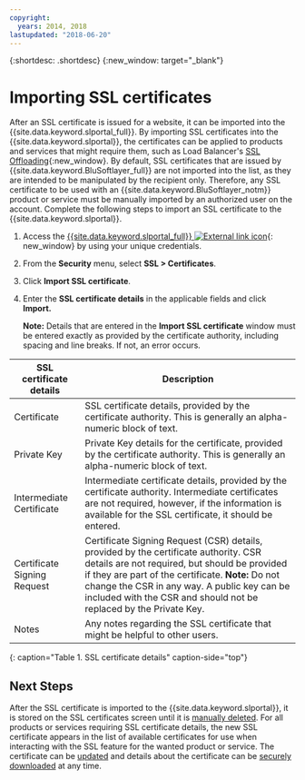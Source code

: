```yaml
---
copyright:
  years: 2014, 2018
lastupdated: "2018-06-20"
---
```


{:shortdesc: .shortdesc}
{:new_window: target="_blank"}

# Importing SSL certificates

After an SSL certificate is issued for a website, it can be imported into the {{site.data.keyword.slportal_full}}. By importing SSL certificates into the {{site.data.keyword.slportal}}, the certificates can be applied to products and services that might require them, such as Load Balancer's [SSL Offloading](/docs/infrastructure/local-load-balancer/configure-ssl-offloading-load-balancer.html){:new_window}. By default, SSL certificates that are issued by {{site.data.keyword.BluSoftlayer_full}} are not imported into the list, as they are intended to be manipulated by the recipient only. Therefore, any SSL certificate to be used with an {{site.data.keyword.BluSoftlayer_notm}} product or service must be manually imported by an authorized user on the account. Complete the following steps to import an SSL certificate to the {{site.data.keyword.slportal}}.

1. Access the [{{site.data.keyword.slportal_full}} ![External link icon](../../icons/launch-glyph.svg "External link icon")](https://control.softlayer.com/){: new_window} by using your unique credentials.
2. From the **Security** menu, select **SSL > Certificates**.
3. Click **Import SSL certificate**.
4. Enter the **SSL certificate details** in the applicable fields and click **Import.**

   **Note:** Details that are entered in the **Import SSL certificate** window must be entered exactly as provided by the certificate authority, including spacing and line breaks. If not, an error occurs.

| SSL certificate details     | Description |
| --------------------------- | ----------- |
|Certificate                  | SSL certificate details, provided by the certificate authority. This is generally an alpha-numeric block of text.|
|Private Key                  | Private Key details for the certificate, provided by the certificate authority. This is generally an alpha-numeric block of text.|
|Intermediate Certificate     | Intermediate certificate details, provided by the certificate authority. Intermediate certificates are not required, however, if the information is available for the SSL certificate, it should be entered.|
|Certificate Signing Request  | Certificate Signing Request (CSR) details, provided by the certificate authority. CSR details are not required, but should be provided if they are part of the certificate. **Note:** Do not change the CSR in any way. A public key can be included with the CSR and should not be replaced by the Private Key.|
|Notes                        | Any notes regarding the SSL certificate that might be helpful to other users.|
{: caption="Table 1. SSL certificate details" caption-side="top"}

## Next Steps

After the SSL certificate is imported to the {{site.data.keyword.slportal}}, it is stored on the SSL certificates screen until it is [manually deleted](/docs/infrastructure/ssl-certificates/delete-ssl-certificate.html). For all products or services requiring SSL certificate details, the new SSL certificate appears in the list of available certificates for use when interacting with the SSL feature for the wanted product or service. The certificate can be [updated](/docs/infrastructure/ssl-certificates/view-and-update-ssl-certificate.html) and details about the certificate can be [securely downloaded](/docs/infrastructure/ssl-certificates/download-ssl-certificate-details.html) at any time.

